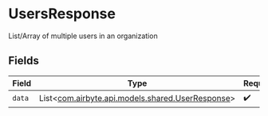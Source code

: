 # UsersResponse

List/Array of multiple users in an organization


## Fields

| Field                                                                                   | Type                                                                                    | Required                                                                                | Description                                                                             |
| --------------------------------------------------------------------------------------- | --------------------------------------------------------------------------------------- | --------------------------------------------------------------------------------------- | --------------------------------------------------------------------------------------- |
| `data`                                                                                  | List<[com.airbyte.api.models.shared.UserResponse](../../models/shared/UserResponse.md)> | :heavy_check_mark:                                                                      | N/A                                                                                     |